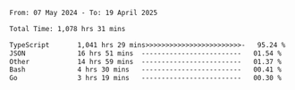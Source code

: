 
<!--START_SECTION:waka-->

```txt
From: 07 May 2024 - To: 19 April 2025

Total Time: 1,078 hrs 31 mins

TypeScript       1,041 hrs 29 mins>>>>>>>>>>>>>>>>>>>>>>>>-   95.24 %
JSON             16 hrs 51 mins  -------------------------   01.54 %
Other            14 hrs 59 mins  -------------------------   01.37 %
Bash             4 hrs 30 mins   -------------------------   00.41 %
Go               3 hrs 19 mins   -------------------------   00.30 %
```

<!--END_SECTION:waka-->

<!--

### Hi there 👋
**Iam-cesar/Iam-cesar** is a ✨ _special_ ✨ repository because its `README.md` (this file) appears on your GitHub profile.

Here are some ideas to get you started:

- 🔭 I’m currently working on ...
- 🌱 I’m currently learning ...
- 👯 I’m looking to collaborate on ...
- 🤔 I’m looking for help with ...
- 💬 Ask me about ...
- 📫 How to reach me: ...
- 😄 Pronouns: ...
- ⚡ Fun fact: ...
-->
